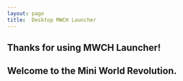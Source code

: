 ```yaml
---
layout: page
title:  Desktop MWCH Launcher
---
```


<div class="text-center">
<h2>Thanks for using MWCH Launcher!</h2>

<h2>Welcome to the Mini World Revolution.</h2>

</div>
